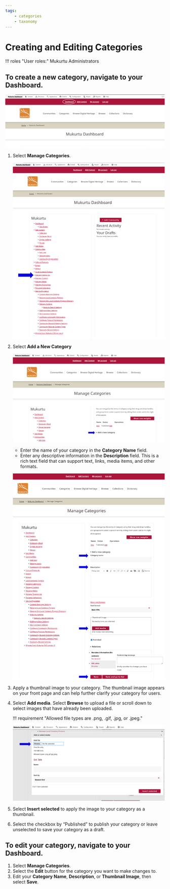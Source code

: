```yaml
---
tags: 
    - categories
    - taxonomy
---
```

# Creating and Editing Categories

!!! roles "User roles:"
    Mukurtu Administrators

## To create a new category, navigate to your Dashboard. 

![Dashboard](../_embeds/categories1.PNG)

1. Select **Manage Categories**. 

    ![Manage Categories](../_embeds/categories2.PNG)

2. Select **Add a New Category**

    ![Add New Category](../_embeds/categories3.PNG)

    - Enter the name of your category in the **Category Name** field.  
    - Enter any descriptive information in the **Description** field. This is a rich text field that can support text, links, media items, and other formats. 

    ![Adding a New Category](../_embeds/categories4.PNG)

3. Apply a thumbnail image to your category. The thumbnail image appears on your front page and can help further clarify your category for users. 
4. Select **Add media**. Select **Browse** to upload a file or scroll down to select images that have already been uploaded.  

    !!! requirement "Allowed file types are .png, .gif, .jpg, or .jpeg."

    ![Add a Thumbnail Image](../_embeds/categories5.PNG)

5. Select **Insert selected** to apply the image to your category as a thumbnail. 
6. Select the checkbox by “Published” to publish your category or leave unselected to save your category as a draft. 

## To edit your category, navigate to your Dashboard.  

1. Select **Manage Categories**. 
2. Select the **Edit** button for the category you want to make changes to. 
3. Edit your **Category Name**, **Description**, or **Thumbnail Image**, then select **Save**.